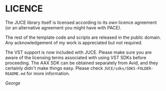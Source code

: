 # LICENCE

The JUCE library itself is licensed according to its own licence agreement (or an alternative agreement you might have with PACE).

The rest of the template code and scripts are released in the public domain. Any acknowledgement of my work is appreciated but not required.

The VST support is now included with JUCE. Please make sure you are aware of the licensing terms associated with using VST SDKs before proceeding. The AAX SDK can be obtained separately from Avid, and they certainly didn't make things easy. Please check `JUCE/sdks/SDKS-FOLDER-README.md` for more information. 

*George*
